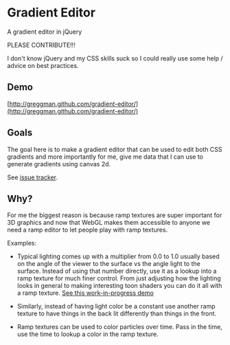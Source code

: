 Gradient Editor
===============

A gradient editor in jQuery

PLEASE CONTRIBUTE!!!

I don't know jQuery and my CSS skills suck so I could
really use some help / advice on best practices.


Demo
----

[http://greggman.github.com/gradient-editor/](http://greggman.github.com/gradient-editor/)

Goals
-----

The goal here is to make a gradient editor that can be used to edit both CSS gradients
and more importantly for me, give me data that I can use to generate gradients using
canvas 2d.

See [issue tracker](https://github.com/greggman/gradient-editor/issues).

Why?
----

For me the biggest reason is because ramp textures are super important for 3D graphics
and now that WebGL makes them accessible to anyone we need a ramp editor to let people
play with ramp textures.

Examples:

* Typical lighting comes up with a multiplier from 0.0 to 1.0 usually based on the
angle of the viewer to the surface vs the angle light to the surface. Instead of
using that number directly, use it as a lookup into a ramp texture for much finer
control. From just adjusting how the lighting looks in general to making interesting
toon shaders you can do it all with a ramp texture. 
[See this work-in-progress demo](http://webglsamples.googlecode.com/hg/toon-shading/toon-shading.html)

* Similarly, instead of having light color be a constant use another ramp texture
to have things in the back lit differently than things in the front.

* Ramp textures can be used to color particles over time. Pass in the time, use
the time to lookup a color in the ramp texture.





